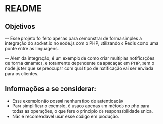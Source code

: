 # README

## Objetivos
-- Esse projeto foi feito apenas para demonstrar de forma simples a integração do socket.io no node.js com o PHP, utilizando o Redis como uma ponte entre as linguagens.

-- Alem da integração, é um exemplo de como criar multiplas notificações de forma dinamica, e totalmente dependente da aplicação em PHP, sem o node.js ter que se preocupar com qual tipo de notificação vai ser enviada para os clientes.
## Informações a se considerar:
- Esse exemplo não possui nenhum tipo de autenticação
- Para simplificar o exemplo, é usado apenas um método no php para todas as operações, o que fere o principio de responsabilidade unica.
- Não é recomendavel usar esse código em produção.
